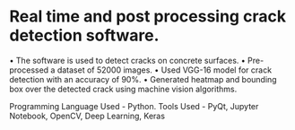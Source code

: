 # Real time and post processing crack detection software.
• The software is used to detect cracks on concrete surfaces.
• Pre-processed a dataset of 52000 images.
• Used VGG-16 model for crack detection with an accuracy of 90%.
• Generated heatmap and bounding box over the detected crack using machine vision algorithms.

Programming Language Used - Python.
Tools Used - PyQt, Jupyter Notebook, OpenCV, Deep Learning, Keras
